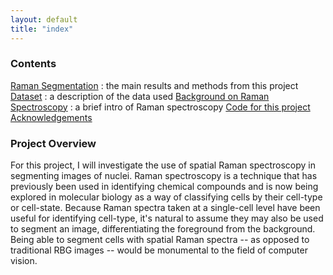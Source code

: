 ```yaml
---
layout: default
title: "index"
---
```


### Contents
[Raman Segmentation](overview.md) : the main results and methods from this project
[Dataset](dataset.md) : a description of the data used
[Background on Raman Spectroscopy](background.md) : a brief intro of Raman spectroscopy 
[Code for this project](code.md)
[Acknowledgements](thanks.md) 


### Project Overview

For this project, I will investigate the use of spatial Raman spectroscopy in segmenting images of nuclei.  Raman spectroscopy is a technique that has previously been used in identifying chemical compounds and is now being explored in molecular biology as a way of classifying cells by their cell-type or cell-state. Because Raman spectra taken at a single-cell level have been useful for identifying cell-type, it's natural to assume they may also be used to segment an image, differentiating the foreground from the background. Being able to segment cells with spatial Raman spectra -- as opposed to traditional RBG images -- would be monumental to the field of computer vision.
